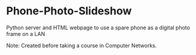 # Phone-Photo-Slideshow
Python server and HTML webpage to use a spare phone as a digital photo frame on a LAN

Note: Created before taking a course in Computer Networks.
